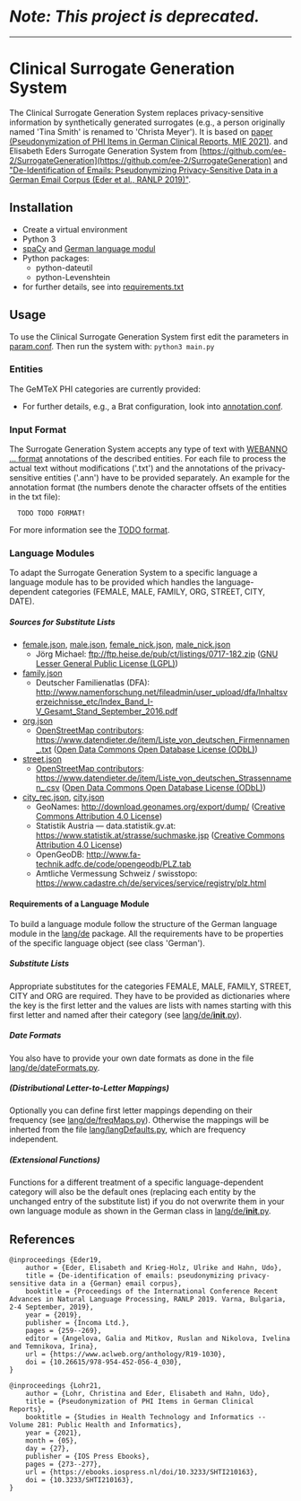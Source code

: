 # **_Note: This project is deprecated._**

--------------------------------------


# Clinical Surrogate Generation System

The Clinical Surrogate Generation System replaces privacy-sensitive information by synthetically generated surrogates
(e.g., a person originally named 'Tina Smith' is renamed to 'Christa Meyer').
It is based on [paper (Pseudonymization of PHI Items in German Clinical Reports, MIE 2021)](https://pubmed.ncbi.nlm.nih.gov/34042748/).
and Elisabeth Eders Surrogate Generation System from
[https://github.com/ee-2/SurrogateGeneration](https://github.com/ee-2/SurrogateGeneration) and
["De-Identification of Emails: Pseudonymizing Privacy-Sensitive Data in a German Email Corpus (Eder et al., RANLP 2019)"](https://www.aclweb.org/anthology/R19-1030/).

## Installation
* Create a virtual environment
* Python 3
* [spaCy](TODO) and [German language modul](https://spacy.io/usage/models) 
* Python packages:
  * python-dateutil
  * python-Levenshtein
* for further details, see into [requirements.txt](requirements.txt)

## Usage
To use the Clinical Surrogate Generation System first edit the parameters in [param.conf](param.conf).
Then run the system with: ``` python3 main.py ```

### Entities
The GeMTeX PHI categories are currently provided:

* For further details, e.g., a Brat configuration, look into [annotation.conf](annotation.conf).


### Input Format
The Surrogate Generation System accepts any type of text with [WEBANNO ... format](TODO) annotations of the described entities. For each file to process the actual text without modifications ('.txt') and the annotations of the privacy-sensitive entities ('.ann') have to be provided separately. An example for the annotation format (the numbers denote the character offsets of the entities in the txt file): 
  ```
    TODO TODO FORMAT!
  ```

For more information see the [TODO format](https://brat.nlplab.org/standoff.html).

### Language Modules
To adapt the Surrogate Generation System to a specific language a language module has to be provided which handles the language-dependent categories (FEMALE, MALE, FAMILY, ORG, STREET, CITY, DATE).

##### Sources for Substitute Lists
- [female.json](subLists/female.json), [male.json](subLists/male.json), [female_nick.json](subLists/female_nick.json), [male_nick.json](subLists/male_nick.json)
   - Jörg Michael: <ftp://ftp.heise.de/pub/ct/listings/0717-182.zip> ([GNU Lesser General Public License (LGPL)](https://www.gnu.org/licenses/lgpl-3.0))
- [family.json](subLists/family.json)
   - Deutscher Familienatlas (DFA): <http://www.namenforschung.net/fileadmin/user_upload/dfa/Inhaltsverzeichnisse_etc/Index_Band_I-V_Gesamt_Stand_September_2016.pdf>
- [org.json](subLists/org.json)
   - [OpenStreetMap contributors](http://www.openstreetmap.org/): <https://www.datendieter.de/item/Liste_von_deutschen_Firmennamen_.txt> ([Open Data Commons Open Database License (ODbL)](https://opendatacommons.org/licenses/odbl/))
- [street.json](subLists/street.json)
   - [OpenStreetMap contributors](http://www.openstreetmap.org/): <https://www.datendieter.de/item/Liste_von_deutschen_Strassennamen_.csv> ([Open Data Commons Open Database License (ODbL)](https://opendatacommons.org/licenses/odbl/))
- [city_rec.json](subLists/city_rec.json), [city.json](subLists/city.json)
   - GeoNames: <http://download.geonames.org/export/dump/> ([Creative Commons Attribution 4.0 License](https://creativecommons.org/licenses/by/4.0/))
   - Statistik Austria — data.statistik.gv.at: <https://www.statistik.at/strasse/suchmaske.jsp> ([Creative Commons Attribution 4.0 License](https://creativecommons.org/licenses/by/4.0/))
   - OpenGeoDB: <http://www.fa-technik.adfc.de/code/opengeodb/PLZ.tab>
   - Amtliche Vermessung Schweiz / swisstopo: <https://www.cadastre.ch/de/services/service/registry/plz.html>


#### Requirements of a Language Module
To build a language module follow the structure of the German language module in the [lang/de](lang/de) package. All the requirements have to be properties of the specific language object (see class 'German').

##### Substitute Lists
Appropriate substitutes for the categories FEMALE, MALE, FAMILY, STREET, CITY and ORG are required. They have to be provided as dictionaries where the key is the first letter and the values are lists with names starting with this first letter and named after their category (see [lang/de/__init__.py](lang/de/__init__.py)).

##### Date Formats
You also have to provide your own date formats as done in the file [lang/de/dateFormats.py](lang/de/dateFormats.py).

##### (Distributional Letter-to-Letter Mappings)
Optionally you can define first letter mappings depending on their frequency (see [lang/de/freqMaps.py](lang/de/freqMaps.py)). Otherwise the mappings will be inherted from the file [lang/langDefaults.py](lang/langDefaults.py), which are frequency independent.

##### (Extensional Functions)
Functions for a different treatment of a specific language-dependent category will also be the default ones (replacing each entity by the unchanged entry of the substitute list) if you do not overwrite them in your own language module as shown in the German class in [lang/de/__init__.py](lang/de/__init__.py).


## References

```
@inproceedings {Eder19,
	author = {Eder, Elisabeth and Krieg-Holz, Ulrike and Hahn, Udo},
	title = {De-identification of emails: pseudonymizing privacy-sensitive data in a {German} email corpus},
	booktitle = {Proceedings of the International Conference Recent Advances in Natural Language Processing, RANLP 2019. Varna, Bulgaria, 2-4 September, 2019},
	year = {2019},
	publisher = {Incoma Ltd.},
	pages = {259--269},
	editor = {Angelova, Galia and Mitkov, Ruslan and Nikolova, Ivelina and Temnikova, Irina},
    url = {https://www.aclweb.org/anthology/R19-1030},
    doi = {10.26615/978-954-452-056-4_030},
}

@inproceedings {Lohr21,
	author = {Lohr, Christina and Eder, Elisabeth and Hahn, Udo},
	title = {Pseudonymization of PHI Items in German Clinical Reports},
	booktitle = {Studies in Health Technology and Informatics -- Volume 281: Public Health and Informatics},
	year = {2021},
	month = {05},
	day = {27},
	publisher = {IOS Press Ebooks},
	pages = {273--277},
    url = {https://ebooks.iospress.nl/doi/10.3233/SHTI210163},
    doi = {10.3233/SHTI210163},
}

```
